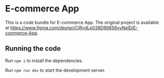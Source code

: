 
  # E-commerce App

  This is a code bundle for E-commerce App. The original project is available at https://www.figma.com/design/CjRydLp038D968S6yvNelD/E-commerce-App.

  ## Running the code

  Run `npm i` to install the dependencies.

  Run `npm run dev` to start the development server.
  